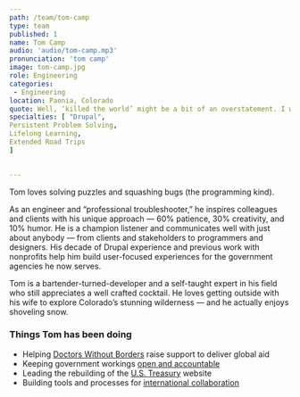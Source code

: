 ```yaml
---
path: /team/tom-camp
type: team
published: 1
name: Tom Camp
audio: 'audio/tom-camp.mp3'
pronunciation: 'tom camp'
image: tom-camp.jpg
role: Engineering
categories:
 - Engineering
location: Paonia, Colorado
quote: Well, ‘killed the world’ might be a bit of an overstatement. I would have gone with ‘introduced entropy.’
specialties: [ "Drupal",
Persistent Problem Solving,
Lifelong Learning,
Extended Road Trips
]

  
---
```


Tom loves solving puzzles and squashing bugs (the programming kind).
 
As an engineer and “professional troubleshooter,” he inspires colleagues and clients with his unique approach — 60% patience, 30% creativity, and 10% humor. He is a champion listener and communicates well with just about anybody — from clients and stakeholders to programmers and designers. His decade of Drupal experience and previous work with nonprofits help him build user-focused experiences for the government agencies he now serves. 
 
Tom is a bartender-turned-developer and a self-taught expert in his field who still appreciates a well crafted cocktail. He loves getting outside with his wife to explore Colorado’s stunning wilderness — and he actually enjoys shoveling snow.




### Things Tom has been doing
* Helping [Doctors Without Borders](https://civicactions.com/case-study/msf/) raise support to deliver global aid
* Keeping government workings [open and accountable](https://www.foia.gov/)
* Leading the rebuilding of the [U.S. Treasury](https://home.treasury.gov/) website
* Building tools and processes for [international collaboration](https://civicactions.com/case-study/globalnet) 



